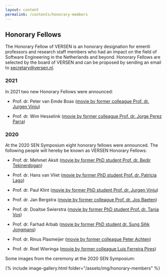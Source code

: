 ```yaml
---
layout: content
permalink: /contents/honorary-members
---
```


## Honorary Fellows 

The Honorary Fellow of VERSEN is an honorary designation for emeriti professors and research staff members who had an impact on the field of Software Engineering in the Netherlands and beyond. Honorary Fellows are selected by the board of VERSEN and can be proposed by sending an email to [secretary@versen.nl](mailto:secretary@versen.nl?subject=VERSEN%20Honorary%20Fellow%20proposal).

### 2021

In 2021 two new Honorary Fellows were announced:

* Prof. dr. Peter van Emde Boas ([movie by former colleague Prof. dr. Jurgen Vinju](https://youtu.be/zIZk7sjPHnU)) 

* Prof. dr. Wim Hesselink ([movie by former colleague Prof. dr. Jorge Perez Parra](https://youtu.be/_VEgeJjRxfM))

### 2020

At the 2020 SEN Symposium eight honorary fellows were announced. The following people will hereby be known as VERSEN Honorary Fellows:

* Prof. dr. Mehmet Aksit ([movie by former PhD student Prof. dr. Bedir Tekinerdogan](https://youtu.be/XLheH5MwJ9U))

* Prof. dr. Hans van Vliet ([movie by former PhD student Prof. dr. Patricia Lago](https://youtu.be/pqvSi2eKPxg))

* Prof. dr. Paul Klint ([movie by former PhD student Prof. dr. Jurgen Vinju](https://youtu.be/OR5OrF1ZUz0))

* Prof. dr. Jan Bergstra ([movie by former colleague Prof. dr. Jos Baeten](https://youtu.be/KsJ5SW9XvlU))

* Prof. dr. Doaitse Swierstra ([movie by former PhD student Prof. dr. Tanja Vos](https://youtu.be/yyIiaP7-Yj8))

* Prof. dr. Farhad Arbab ([movie by former PhD student dr. Sung Sihk Jongmans](https://youtu.be/SPQr8FPminY))

* Prof. dr. Rinus Plasmeijer ([movie by former colleague Peter Achten](https://youtu.be/rg30-4EanQQ))

* Prof. dr. Roel Wieringa ([movie by former colleague Luis Ferreira Pires](https://youtu.be/oVkznwAIr5I)) 

Some images from the ceremony at the 2020 SEN Symposium:


{% include image-gallery.html folder="/assets/img/honorary-members" %}
